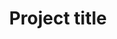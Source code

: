 <h1 align="center">Project title</h1>




<!---
jspark9724/jspark9724 is a ✨ special ✨ repository because its `README.md` (this file) appears on your GitHub profile.
You can click the Preview link to take a look at your changes.
--->
